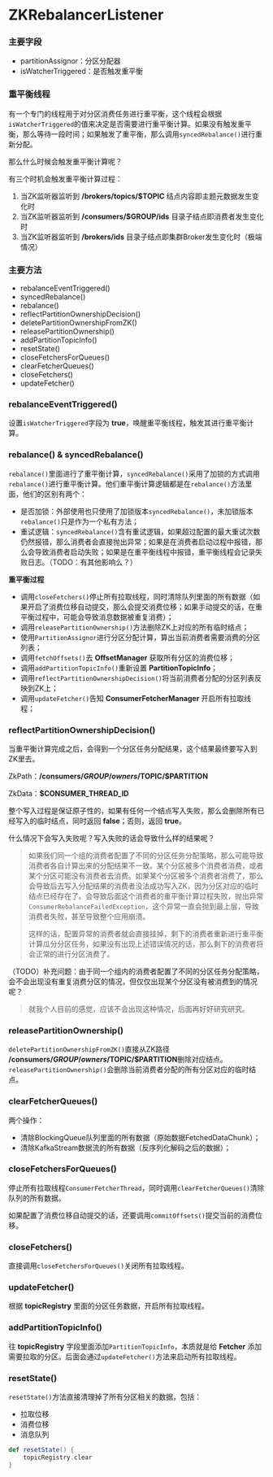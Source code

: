 # ZKRebalancerListener

### 主要字段

- partitionAssignor：分区分配器
- isWatcherTriggered：是否触发重平衡

### 重平衡线程

有一个专门的线程用于对分区消费任务进行重平衡，这个线程会根据`isWatcherTriggered`的值来决定是否需要进行重平衡计算。如果没有触发重平衡，那么等待一段时间；如果触发了重平衡，那么调用`syncedRebalance()`进行重新分配。

那么什么时候会触发重平衡计算呢？

有三个时机会触发重平衡计算过程：

1. 当ZK监听器监听到 **/brokers/topics/$TOPIC** 结点内容即主题元数据发生变化时
2. 当ZK监听器监听到 **/consumers/$GROUP/ids** 目录子结点即消费者发生变化时
3. 当ZK监听器监听到 **/brokers/ids** 目录子结点即集群Broker发生变化时（极端情况）


### 主要方法

- rebalanceEventTriggered()
- syncedRebalance()
- rebalance()
- reflectPartitionOwnershipDecision()
- deletePartitionOwnershipFromZK()
- releasePartitionOwnership()
- addPartitionTopicInfo()
- resetState()
- closeFetchersForQueues()
- clearFetcherQueues()
- closeFetchers()
- updateFetcher()

### rebalanceEventTriggered()

设置`isWatcherTriggered`字段为 **true**，唤醒重平衡线程，触发其进行重平衡计算。

### rebalance() & syncedRebalance()

`rebalance()`里面进行了重平衡计算，`syncedRebalance()`采用了加锁的方式调用`rebalance()`进行重平衡计算。他们重平衡计算逻辑都是在`rebalance()`方法里面，他们的区别有两个：

- 是否加锁：外部使用也只使用了加锁版本`syncedRebalance()`，未加锁版本`rebalance()`只是作为一个私有方法；
- 重试逻辑：`syncedRebalance()`含有重试逻辑，如果超过配置的最大重试次数仍然报错，那么消费者会直接抛出异常；如果是在消费者启动过程中报错，那么会导致消费者启动失败；如果是在重平衡线程中报错，重平衡线程会记录失败日志。（TODO：有其他影响么？）


**重平衡过程**

- 调用`closeFetchers()`停止所有拉取线程，同时清除队列里面的所有数据（如果开启了消费位移自动提交，那么会提交消费位移；如果手动提交的话，在重平衡过程中，可能会导致消息数据被重复消费）；
- 调用`releasePartitionOwnership()`方法删除ZK上对应的所有临时结点；
- 使用`PartitionAssignor`进行分区分配计算，算出当前消费者需要消费的分区列表；
- 调用`fetchOffsets()`去 **OffsetManager** 获取所有分区的消费位移；
- 调用`addPartitionTopicInfo()`重新设置 **PartitionTopicInfo**；
- 调用`reflectPartitionOwnershipDecision()`将当前消费者分配的分区列表反映到ZK上；
- 调用`updateFetcher()`告知 **ConsumerFetcherManager** 开启所有拉取线程；

### reflectPartitionOwnershipDecision()

当重平衡计算完成之后，会得到一个分区任务分配结果，这个结果最终要写入到ZK里去。

ZkPath：**/consumers/$GROUP/owners/$TOPIC/$PARTITION**

ZkData：**$CONSUMER_THREAD_ID**

整个写入过程是保证原子性的，如果有任何一个结点写入失败，那么会删除所有已经写入的临时结点，同时返回 **false**；否则，返回 **true**。

什么情况下会写入失败呢？写入失败的话会导致什么样的结果呢？

> 如果我们同一个组的消费者配置了不同的分区任务分配策略，那么可能导致消费者各自计算出来的分配结果不一致。某个分区被多个消费者消费，或者某个分区可能没有消费者去消费。如果某个分区被多个消费者消费了，那么会导致后去写入分配结果的消费者没法成功写入ZK，因为分区对应的临时结点已经存在了。会导致后面这个消费者的重平衡计算过程失败，抛出异常`ConsumerRebalanceFailedException`，这个异常一直会抛到最上层，导致消费者失败，甚至导致整个应用崩溃。
>
> 这样的话，配置异常的消费者就会直接挂掉，剩下的消费者重新进行重平衡计算瓜分分区任务，如果没有出现上述错误情况的话，那么剩下的消费者将会正常的进行分区消费了。

（TODO）补充问题：由于同一个组内的消费者配置了不同的分区任务分配策略，会不会出现没有重复消费分区的情况，但仅仅出现某个分区没有被消费到的情况呢？

> 就我个人目前的感觉，应该不会出现这种情况，后面再好好研究研究。


### releasePartitionOwnership()

`deletePartitionOwnershipFromZK()`直接从ZK路径 **/consumers/$GROUP/owners/$TOPIC/$PARTITION**删除对应结点。`releasePartitionOwnership()`会删除当前消费者分配的所有分区对应的临时结点。

### clearFetcherQueues()

两个操作：

- 清除BlockingQueue队列里面的所有数据（原始数据FetchedDataChunk）；
- 清除KafkaStream数据流的所有数据（反序列化解码之后的数据）；

### closeFetchersForQueues()

停止所有拉取线程`ConsumerFetcherThread`，同时调用`clearFetcherQueues()`清除队列的所有数据。

如果配置了消费位移自动提交的话，还要调用`commitOffsets()`提交当前的消费位移。

### closeFetchers()

直接调用`closeFetchersForQueues()`关闭所有拉取线程。

### updateFetcher()

根据 **topicRegistry** 里面的分区任务数据，开启所有拉取线程。

### addPartitionTopicInfo()

往 **topicRegistry** 字段里面添加`PartitionTopicInfo`，本质就是给 **Fetcher** 添加需要拉取的分区。后面会通过`updateFetcher()`方法来启动所有拉取线程。

### resetState()

`resetState()`方法直接清理掉了所有分区相关的数据，包括：

- 拉取位移
- 消费位移
- 消息队列

```scala
def resetState() {
    topicRegistry.clear
}
```
